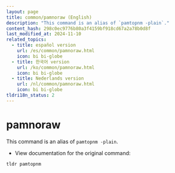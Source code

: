 ```yaml
---
layout: page
title: common/pamnoraw (English)
description: "This command is an alias of `pamtopnm -plain`."
content_hash: 298c0ec9776b80a3f4159bf918cd67a2a78b0d8f
last_modified_at: 2024-11-10
related_topics:
  - title: español version
    url: /es/common/pamnoraw.html
    icon: bi bi-globe
  - title: 한국어 version
    url: /ko/common/pamnoraw.html
    icon: bi bi-globe
  - title: Nederlands version
    url: /nl/common/pamnoraw.html
    icon: bi bi-globe
tldri18n_status: 2
---
```

# pamnoraw

This command is an alias of `pamtopnm -plain`.

- View documentation for the original command:

`tldr pamtopnm`
